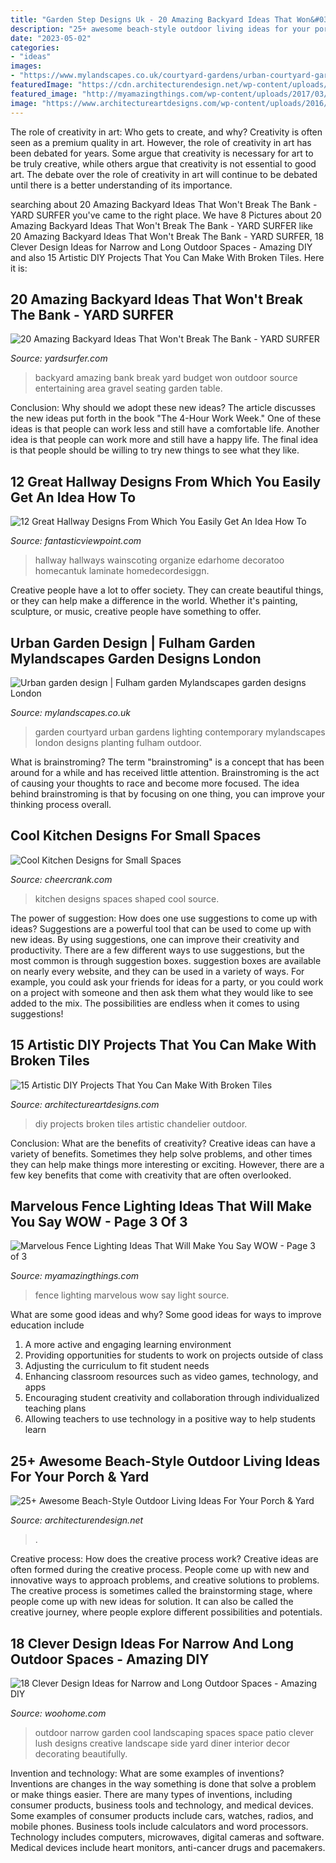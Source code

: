 ```yaml
---
title: "Garden Step Designs Uk - 20 Amazing Backyard Ideas That Won&#039;t Break The Bank"
description: "25+ awesome beach-style outdoor living ideas for your porch &amp; yard"
date: "2023-05-02"
categories:
- "ideas"
images:
- "https://www.mylandscapes.co.uk/courtyard-gardens/urban-courtyard-garden/garden-tiles.jpg"
featuredImage: "https://cdn.architecturendesign.net/wp-content/uploads/2015/07/AD-Beach-Style-Outdoor-Living-Ideas-08.jpg"
featured_image: "http://myamazingthings.com/wp-content/uploads/2017/03/fence-light.jpg"
image: "https://www.architectureartdesigns.com/wp-content/uploads/2016/12/15-Artistic-DIY-Projects-That-You-Can-Make-With-Broken-Tiles-14.jpg"
---
```



The role of creativity in art: Who gets to create, and why?
Creativity is often seen as a premium quality in art. However, the role of creativity in art has been debated for years. Some argue that creativity is necessary for art to be truly creative, while others argue that creativity is not essential to good art. The debate over the role of creativity in art will continue to be debated until there is a better understanding of its importance.

	

		
searching about 20 Amazing Backyard Ideas That Won&#039;t Break The Bank - YARD SURFER you've came to the right place. We have 8 Pictures about 20 Amazing Backyard Ideas That Won&#039;t Break The Bank - YARD SURFER like 20 Amazing Backyard Ideas That Won&#039;t Break The Bank - YARD SURFER, 18 Clever Design Ideas for Narrow and Long Outdoor Spaces - Amazing DIY and also 15 Artistic DIY Projects That You Can Make With Broken Tiles. Here it is:
		
    
## 20 Amazing Backyard Ideas That Won&#039;t Break The Bank - YARD SURFER

<img loading=lazy src="http://yardsurfer.com/wp-content/uploads/2016/06/Amazing-Backyard-Ideas-That-Wont-Break-The-Bank-1.jpg" onerror="this.onerror=null;this.src='https://tse4.mm.bing.net/th?id=OIP.ykwdCvI0TULunezTIQ2AWQHaI9&amp;pid=15.1';" alt="20 Amazing Backyard Ideas That Won&#039;t Break The Bank - YARD SURFER">

_Source: yardsurfer.com_

>backyard amazing bank break yard budget won outdoor source entertaining area gravel seating garden table. 

	

Conclusion: Why should we adopt these new ideas?
The article discusses the new ideas put forth in the book "The 4-Hour Work Week." One of these ideas is that people can work less and still have a comfortable life. Another idea is that people can work more and still have a happy life. The final idea is that people should be willing to try new things to see what they like.

    
## 12 Great Hallway Designs From Which You Easily Get An Idea How To

<img loading=lazy src="http://www.fantasticviewpoint.com/wp-content/uploads/2016/02/traditional-hallway-with-wainscoting-and-artwork-i_g-IS-rf3et1lu1wm5-w0FFq.jpg" onerror="this.onerror=null;this.src='https://tse4.mm.bing.net/th?id=OIP.4bLkv5mORW3jkXjNOqkEaAHaLJ&amp;pid=15.1';" alt="12 Great Hallway Designs From Which You Easily Get An Idea How To">

_Source: fantasticviewpoint.com_

>hallway hallways wainscoting organize edarhome decoratoo homecantuk laminate homedecordesiggn. 

	

Creative people have a lot to offer society. They can create beautiful things, or they can help make a difference in the world. Whether it's painting, sculpture, or music, creative people have something to offer.

    
## Urban Garden Design | Fulham Garden Mylandscapes Garden Designs London

<img loading=lazy src="https://www.mylandscapes.co.uk/courtyard-gardens/urban-courtyard-garden/garden-tiles.jpg" onerror="this.onerror=null;this.src='https://tse1.mm.bing.net/th?id=OIP.15GymkRzGnzuYA5fCg3-ywHaEo&amp;pid=15.1';" alt="Urban garden design | Fulham garden Mylandscapes garden designs London">

_Source: mylandscapes.co.uk_

>garden courtyard urban gardens lighting contemporary mylandscapes london designs planting fulham outdoor. 

	

What is brainstroming?
The term "brainstroming" is a concept that has been around for a while and has received little attention. Brainstroming is the act of causing your thoughts to race and become more focused. The idea behind brainstroming is that by focusing on one thing, you can improve your thinking process overall.

    
## Cool Kitchen Designs For Small Spaces

<img loading=lazy src="https://www.cheercrank.com/wp-content/uploads/2016/03/20-u-shaped-kitchen.jpg" onerror="this.onerror=null;this.src='https://tse3.mm.bing.net/th?id=OIP.q2TGz7mMj5nNA0yluw0HkAHaJ4&amp;pid=15.1';" alt="Cool Kitchen Designs for Small Spaces">

_Source: cheercrank.com_

>kitchen designs spaces shaped cool source. 

	

The power of suggestion: How does one use suggestions to come up with ideas?
Suggestions are a powerful tool that can be used to come up with new ideas. By using suggestions, one can improve their creativity and productivity. There are a few different ways to use suggestions, but the most common is through suggestion boxes. suggestion boxes are available on nearly every website, and they can be used in a variety of ways. For example, you could ask your friends for ideas for a party, or you could work on a project with someone and then ask them what they would like to see added to the mix. The possibilities are endless when it comes to using suggestions!

    
## 15 Artistic DIY Projects That You Can Make With Broken Tiles

<img loading=lazy src="https://www.architectureartdesigns.com/wp-content/uploads/2016/12/15-Artistic-DIY-Projects-That-You-Can-Make-With-Broken-Tiles-14.jpg" onerror="this.onerror=null;this.src='https://tse3.mm.bing.net/th?id=OIP.k76KmFPOCOdxRllkex-JXQHaLD&amp;pid=15.1';" alt="15 Artistic DIY Projects That You Can Make With Broken Tiles">

_Source: architectureartdesigns.com_

>diy projects broken tiles artistic chandelier outdoor. 

	

Conclusion: What are the benefits of creativity?
Creative ideas can have a variety of benefits. Sometimes they help solve problems, and other times they can help make things more interesting or exciting. However, there are a few key benefits that come with creativity that are often overlooked.

    
## Marvelous Fence Lighting Ideas That Will Make You Say WOW - Page 3 Of 3

<img loading=lazy src="http://myamazingthings.com/wp-content/uploads/2017/03/fence-light.jpg" onerror="this.onerror=null;this.src='https://tse4.mm.bing.net/th?id=OIP.e9tRlyivnv_n67T-PgJUHAHaE8&amp;pid=15.1';" alt="Marvelous Fence Lighting Ideas That Will Make You Say WOW - Page 3 of 3">

_Source: myamazingthings.com_

>fence lighting marvelous wow say light source. 

	

What are some good ideas and why?
Some good ideas for ways to improve education include 
1. A more active and engaging learning environment 
2. Providing opportunities for students to work on projects outside of class 
3. Adjusting the curriculum to fit student needs 
4. Enhancing classroom resources such as video games, technology, and apps 
5. Encouraging student creativity and collaboration through individualized teaching plans 
6. Allowing teachers to use technology in a positive way to help students learn 

    
## 25+ Awesome Beach-Style Outdoor Living Ideas For Your Porch &amp; Yard

<img loading=lazy src="https://cdn.architecturendesign.net/wp-content/uploads/2015/07/AD-Beach-Style-Outdoor-Living-Ideas-08.jpg" onerror="this.onerror=null;this.src='https://tse4.mm.bing.net/th?id=OIP.7pMbefogice94IW7HUsOegHaJ3&amp;pid=15.1';" alt="25+ Awesome Beach-Style Outdoor Living Ideas For Your Porch &amp; Yard">

_Source: architecturendesign.net_

>. 

	

Creative process: How does the creative process work?
Creative ideas are often formed during the creative process. People come up with new and innovative ways to approach problems, and creative solutions to problems. The creative process is sometimes called the brainstorming stage, where people come up with new ideas for solution. It can also be called the creative journey, where people explore different possibilities and potentials.

    
## 18 Clever Design Ideas For Narrow And Long Outdoor Spaces - Amazing DIY

<img loading=lazy src="https://www.woohome.com/wp-content/uploads/2015/03/narrow-space-designs-woohome-14.jpg" onerror="this.onerror=null;this.src='https://tse2.mm.bing.net/th?id=OIP.gsEhBAu8BU2iz8RwPd7HaQHaKI&amp;pid=15.1';" alt="18 Clever Design Ideas for Narrow and Long Outdoor Spaces - Amazing DIY">

_Source: woohome.com_

>outdoor narrow garden cool landscaping spaces space patio clever lush designs creative landscape side yard diner interior decor decorating beautifully. 

	

Invention and technology: What are some examples of inventions?
Inventions are changes in the way something is done that solve a problem or make things easier. There are many types of inventions, including consumer products, business tools and technology, and medical devices. Some examples of consumer products include cars, watches, radios, and mobile phones. Business tools include calculators and word processors. Technology includes computers, microwaves, digital cameras and software. Medical devices include heart monitors, anti-cancer drugs and pacemakers.

